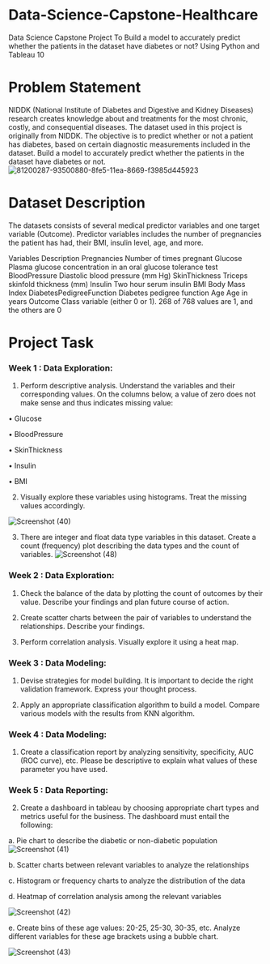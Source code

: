 # Data-Science-Capstone-Healthcare
 Data Science Capstone Project To Build a model to accurately predict whether the patients in the dataset have diabetes or not? Using Python and Tableau 10

# Problem Statement


NIDDK (National Institute of Diabetes and Digestive and Kidney Diseases) research creates knowledge about and treatments for the most chronic, costly, and consequential diseases.
The dataset used in this project is originally from NIDDK. The objective is to predict whether or not a patient has diabetes, based on certain diagnostic measurements included in the dataset.
Build a model to accurately predict whether the patients in the dataset have diabetes or not.
![81200287-93500880-8fe5-11ea-8669-f3985d445923](https://user-images.githubusercontent.com/110838853/192422423-dea8e137-d476-4b4c-9c57-b93e47e445c5.png)

# Dataset Description
The datasets consists of several medical predictor variables and one target variable (Outcome). Predictor variables includes the number of pregnancies the patient has had, their BMI, insulin level, age, and more.

 

Variables	Description
Pregnancies	Number of times pregnant
Glucose	Plasma glucose concentration in an oral glucose tolerance test
BloodPressure	Diastolic blood pressure (mm Hg)
SkinThickness	Triceps skinfold thickness (mm)
Insulin	Two hour serum insulin
BMI	Body Mass Index
DiabetesPedigreeFunction	Diabetes pedigree function
Age	Age in years
Outcome	Class variable (either 0 or 1). 268 of 768 values are 1, and the others are 0


# Project Task
### Week 1 : Data Exploration:

1. Perform descriptive analysis. Understand the variables and their corresponding values. On the columns below, a value of zero does not make sense and thus indicates missing value:

• Glucose

• BloodPressure

• SkinThickness


• Insulin

• BMI

2. Visually explore these variables using histograms. Treat the missing values accordingly.

![Screenshot (40)](https://user-images.githubusercontent.com/110838853/192419269-c40d445f-69a8-49e2-a98f-70ba8d5bd92c.png)



3. There are integer and float data type variables in this dataset. Create a count (frequency) plot describing the data types and the count of variables. 
![Screenshot (48)](https://user-images.githubusercontent.com/110838853/192419145-78730245-264d-49fb-bce6-987c05410698.png)


###  Week 2 : Data Exploration:

1. Check the balance of the data by plotting the count of outcomes by their value. Describe your findings and plan future course of action.

2. Create scatter charts between the pair of variables to understand the relationships. Describe your findings.

3. Perform correlation analysis. Visually explore it using a heat map.



 
 ### Week 3 : Data Modeling:

1. Devise strategies for model building. It is important to decide the right validation framework. Express your thought process.

2. Apply an appropriate classification algorithm to build a model. Compare various models with the results from KNN algorithm.

 

###  Week 4 : Data Modeling:

1. Create a classification report by analyzing sensitivity, specificity, AUC (ROC curve), etc. Please be descriptive to explain what values of these parameter you have used.

### Week 5 : Data Reporting:

2. Create a dashboard in tableau by choosing appropriate chart types and metrics useful for the business. The dashboard must entail the following:

a. Pie chart to describe the diabetic or non-diabetic population
![Screenshot (41)](https://user-images.githubusercontent.com/110838853/192419433-19dc3614-bd57-4fdd-877d-c8cf801265a9.png)

b. Scatter charts between relevant variables to analyze the relationships

c. Histogram or frequency charts to analyze the distribution of the data

d. Heatmap of correlation analysis among the relevant variables

![Screenshot (42)](https://user-images.githubusercontent.com/110838853/192419316-73c8cbc9-5d86-4be0-8cbe-b8430a1538b3.png)



e. Create bins of these age values: 20-25, 25-30, 30-35, etc. Analyze different variables for these age brackets using a bubble chart.



![Screenshot (43)](https://user-images.githubusercontent.com/110838853/192419382-d4f17f48-b84f-4d78-a547-fcdd7652576d.png)


